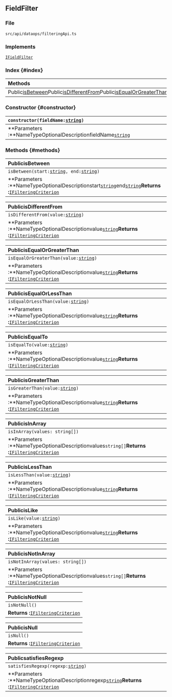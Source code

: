 ## FieldFilter

### File

`src/api/dataops/filteringApi.ts`

### Implements

[`IFieldFilter`](../interfaces/IFieldFilter.html)

### Index {#index}

| **Methods** |
| :--- |
| Public[isBetween](#isBetween)Public[isDifferentFrom](#isDifferentFrom)Public[isEqualOrGreaterThan](#isEqualOrGreaterThan)Public[isEqualOrLessThan](#isEqualOrLessThan)Public[isEqualTo](#isEqualTo)Public[isGreaterThan](#isGreaterThan)Public[isInArray](#isInArray)Public[isLessThan](#isLessThan)Public[isLike](#isLike)Public[isNotInArray](#isNotInArray)Public[isNotNull](#isNotNull)Public[isNull](#isNull)Public[satisfiesRegexp](#satisfiesRegexp) |

### Constructor {#constructor}

| `constructor(fieldName:`[`string`](https://developer.mozilla.org/en-US/docs/Web/JavaScript/Reference/Global_Objects/string)`)` |
| :--- |
| **Parameters :**NameTypeOptionalDescriptionfieldName[`string`](https://developer.mozilla.org/en-US/docs/Web/JavaScript/Reference/Global_Objects/string) |

### Methods {#methods}

| **PublicisBetween** |
| :--- |
| `isBetween(start:`[`string`](https://developer.mozilla.org/en-US/docs/Web/JavaScript/Reference/Global_Objects/string)`, end:`[`string`](https://developer.mozilla.org/en-US/docs/Web/JavaScript/Reference/Global_Objects/string)`)` |
| **Parameters :**NameTypeOptionalDescriptionstart[`string`](https://developer.mozilla.org/en-US/docs/Web/JavaScript/Reference/Global_Objects/string)end[`string`](https://developer.mozilla.org/en-US/docs/Web/JavaScript/Reference/Global_Objects/string)**Returns :**[`IFilteringCriterion`](../interfaces/IFilteringCriterion.html) |

| **PublicisDifferentFrom** |
| :--- |
| `isDifferentFrom(value:`[`string`](https://developer.mozilla.org/en-US/docs/Web/JavaScript/Reference/Global_Objects/string)`)` |
| **Parameters :**NameTypeOptionalDescriptionvalue[`string`](https://developer.mozilla.org/en-US/docs/Web/JavaScript/Reference/Global_Objects/string)**Returns :**[`IFilteringCriterion`](../interfaces/IFilteringCriterion.html) |

| **PublicisEqualOrGreaterThan** |
| :--- |
| `isEqualOrGreaterThan(value:`[`string`](https://developer.mozilla.org/en-US/docs/Web/JavaScript/Reference/Global_Objects/string)`)` |
| **Parameters :**NameTypeOptionalDescriptionvalue[`string`](https://developer.mozilla.org/en-US/docs/Web/JavaScript/Reference/Global_Objects/string)**Returns :**[`IFilteringCriterion`](../interfaces/IFilteringCriterion.html) |

| **PublicisEqualOrLessThan** |
| :--- |
| `isEqualOrLessThan(value:`[`string`](https://developer.mozilla.org/en-US/docs/Web/JavaScript/Reference/Global_Objects/string)`)` |
| **Parameters :**NameTypeOptionalDescriptionvalue[`string`](https://developer.mozilla.org/en-US/docs/Web/JavaScript/Reference/Global_Objects/string)**Returns :**[`IFilteringCriterion`](../interfaces/IFilteringCriterion.html) |

| **PublicisEqualTo** |
| :--- |
| `isEqualTo(value:`[`string`](https://developer.mozilla.org/en-US/docs/Web/JavaScript/Reference/Global_Objects/string)`)` |
| **Parameters :**NameTypeOptionalDescriptionvalue[`string`](https://developer.mozilla.org/en-US/docs/Web/JavaScript/Reference/Global_Objects/string)**Returns :**[`IFilteringCriterion`](../interfaces/IFilteringCriterion.html) |

| **PublicisGreaterThan** |
| :--- |
| `isGreaterThan(value:`[`string`](https://developer.mozilla.org/en-US/docs/Web/JavaScript/Reference/Global_Objects/string)`)` |
| **Parameters :**NameTypeOptionalDescriptionvalue[`string`](https://developer.mozilla.org/en-US/docs/Web/JavaScript/Reference/Global_Objects/string)**Returns :**[`IFilteringCriterion`](../interfaces/IFilteringCriterion.html) |

| **PublicisInArray** |
| :--- |
| `isInArray(values: string[])` |
| **Parameters :**NameTypeOptionalDescriptionvalues`string[]`**Returns :**[`IFilteringCriterion`](../interfaces/IFilteringCriterion.html) |

| **PublicisLessThan** |
| :--- |
| `isLessThan(value:`[`string`](https://developer.mozilla.org/en-US/docs/Web/JavaScript/Reference/Global_Objects/string)`)` |
| **Parameters :**NameTypeOptionalDescriptionvalue[`string`](https://developer.mozilla.org/en-US/docs/Web/JavaScript/Reference/Global_Objects/string)**Returns :**[`IFilteringCriterion`](../interfaces/IFilteringCriterion.html) |

| **PublicisLike** |
| :--- |
| `isLike(value:`[`string`](https://developer.mozilla.org/en-US/docs/Web/JavaScript/Reference/Global_Objects/string)`)` |
| **Parameters :**NameTypeOptionalDescriptionvalue[`string`](https://developer.mozilla.org/en-US/docs/Web/JavaScript/Reference/Global_Objects/string)**Returns :**[`IFilteringCriterion`](../interfaces/IFilteringCriterion.html) |

| **PublicisNotInArray** |
| :--- |
| `isNotInArray(values: string[])` |
| **Parameters :**NameTypeOptionalDescriptionvalues`string[]`**Returns :**[`IFilteringCriterion`](../interfaces/IFilteringCriterion.html) |

| **PublicisNotNull** |
| :--- |
| `isNotNull()` |
| **Returns :**[`IFilteringCriterion`](../interfaces/IFilteringCriterion.html) |

| **PublicisNull** |
| :--- |
| `isNull()` |
| **Returns :**[`IFilteringCriterion`](../interfaces/IFilteringCriterion.html) |

| **PublicsatisfiesRegexp** |
| :--- |
| `satisfiesRegexp(regexp:`[`string`](https://developer.mozilla.org/en-US/docs/Web/JavaScript/Reference/Global_Objects/string)`)` |
| **Parameters :**NameTypeOptionalDescriptionregexp[`string`](https://developer.mozilla.org/en-US/docs/Web/JavaScript/Reference/Global_Objects/string)**Returns :**[`IFilteringCriterion`](../interfaces/IFilteringCriterion.html) |



